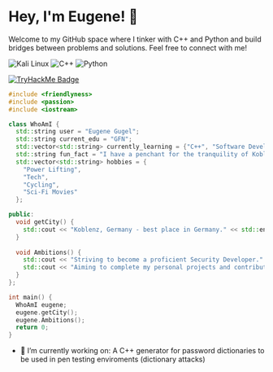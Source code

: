 # Hey, I'm Eugene! 👋

Welcome to my GitHub space where I tinker with C++ and Python and build bridges between problems and solutions. Feel free to connect with me!

![Kali Linux](https://img.shields.io/badge/Kali_Linux-557C94?style=flat&logo=kali-linux&logoColor=white)
![C++](https://img.shields.io/badge/-C++-00599C?style=for-the-badge&logo=cplusplus&logoColor=white)
![Python](https://img.shields.io/badge/Python-3776AB?style=for-the-badge&logo=python&logoColor=white)
<!-- TryHackMe Badge -->
[![TryHackMe Badge](https://tryhackme-badges.s3.amazonaws.com/Trajil.png)](https://tryhackme.com/p/Trajil)

```cpp
#include <friendlyness>
#include <passion>
#include <iostream>

class WhoAmI {
  std::string user = "Eugene Gugel";
  std::string current_edu = "GFN";
  std::vector<std::string> currently_learning = {"C++", "Software Development"};
  std::string fun_fact = "I have a penchant for the tranquility of Koblenz.";
  std::vector<std::string> hobbies = {
    "Power Lifting",
    "Tech",
    "Cycling",
    "Sci-Fi Movies"
  };

public:
  void getCity() {
    std::cout << "Koblenz, Germany - best place in Germany." << std::endl;
  }
  
  void Ambitions() {
    std::cout << "Striving to become a proficient Security Developer." << std::endl;
    std::cout << "Aiming to complete my personal projects and contribute to open source." << std::endl;
  }
};

int main() {
  WhoAmI eugene;
  eugene.getCity();
  eugene.Ambitions();
  return 0;
}
```


- 🔭 I’m currently working on:
      A C++ generator for password dictionaries to be used in pen testing enviroments (dictionary attacks)
